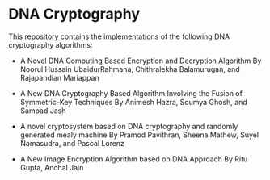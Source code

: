 # DNA Cryptography 

This repository contains the implementations of the following DNA cryptography algorithms: 

- A Novel DNA Computing Based Encryption and Decryption Algorithm By Noorul Hussain UbaidurRahmana, Chithralekha Balamurugan, and Rajapandian Mariappan

- A New DNA Cryptography Based Algorithm Involving the Fusion of Symmetric-Key Techniques By Animesh Hazra, Soumya Ghosh, and Sampad Jash

- A novel cryptosystem based on DNA cryptography and randomly generated mealy machine By Pramod Pavithran, Sheena Mathew, Suyel Namasudra, and Pascal Lorenz

- A New Image Encryption Algorithm based on DNA Approach By Ritu Gupta, Anchal Jain


